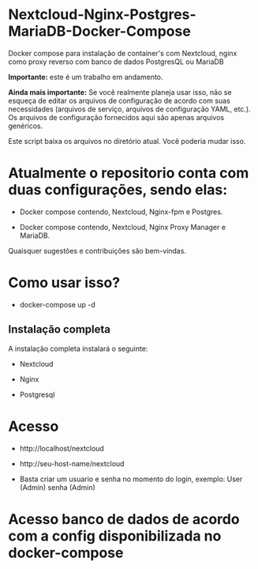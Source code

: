 # Nextcloud-Nginx-Postgres-MariaDB-Docker-Compose
Docker compose para instalação de container's com Nextcloud, nginx como proxy reverso com banco de dados PostgresQL ou MariaDB

**Importante:** este é um trabalho em andamento.

**Ainda mais importante:** Se você realmente planeja usar isso, não se esqueça de editar os arquivos de configuração de acordo com suas necessidades (arquivos de serviço, arquivos de configuração YAML, etc.). Os arquivos de configuração fornecidos aqui são apenas arquivos genéricos.

Este script baixa os arquivos no diretório atual. Você poderia mudar isso.

# Atualmente o repositorio conta com duas configurações, sendo elas:

* Docker compose contendo, Nextcloud, Nginx-fpm e Postgres.

* Docker compose contendo, Nextcloud, Nginx Proxy Manager e MariaDB.

Quaisquer sugestões e contribuições são bem-vindas.

# Como usar isso?

* docker-compose up -d

## Instalação completa

A instalação completa instalará o seguinte:

* Nextcloud

* Nginx

* Postgresql

# Acesso

* http://localhost/nextcloud
* http://seu-host-name/nextcloud

* Basta criar um usuario e senha no momento do login, exemplo: User (Admin) senha (Admin)

# Acesso banco de dados de acordo com a config disponibilizada no docker-compose

